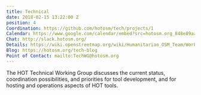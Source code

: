 ```yaml
---
title: Technical
date: 2018-02-15 13:22:00 Z
position: 4
Coordination: https://github.com/hotosm/tech/projects/1
Calendar: https://www.google.com/calendar/embed?src=hotosm.org_848e89aaiab04ag94d23rqn558%40group.calendar.google.com
Chat: http://slack.hotosm.org/
Details: https://wiki.openstreetmap.org/wiki/Humanitarian_OSM_Team/Working_groups/Technical
Blog: https://hotosm.org/tech-blog
Point of Contact: mailto:TechWG@hotosm.org
---
```


The HOT Technical Working Group discusses the current status, coordination possibilities, and priorities for tool development, and for hosting and operations aspects of HOT tools.

